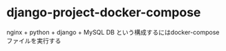 # django-project-docker-compose
nginx + python + django + MySQL DB という構成するにはdocker-composeファイルを実行する
